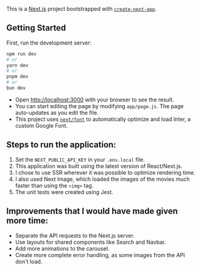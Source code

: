 This is a [Next.js](https://nextjs.org/) project bootstrapped with [`create-next-app`](https://github.com/vercel/next.js/tree/canary/packages/create-next-app).

## Getting Started

First, run the development server:

```bash
npm run dev
# or
yarn dev
# or
pnpm dev
# or
bun dev
```

- Open [http://localhost:3000](http://localhost:3000) with your browser to see the result.
- You can start editing the page by modifying `app/page.js`. The page auto-updates as you edit the file.
- This project uses [`next/font`](https://nextjs.org/docs/basic-features/font-optimization) to automatically optimize and load Inter, a custom Google Font.

## Steps to run the application:
1. Set the `NEXT_PUBLIC_API_KEY` in your `.env.local` file.
2. This application was built using the latest version of React/Next.js.
3. I chose to use SSR wherever it was possible to optimize rendering time.
4. I also used Next Image, which loaded the images of the movies much faster than using the `<img>` tag.
5. The unit tests were created using Jest.

## Improvements that I would have made given more time:
- Separate the API requests to the Next.js server.
- Use layouts for shared components like Search and Navbar.
- Add more animations to the carousel.
- Create more complete error handling, as some images from the API don't load.